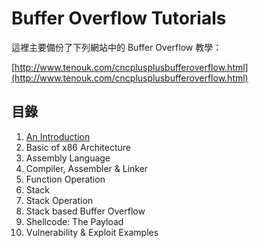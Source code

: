 # Buffer Overflow Tutorials

這裡主要備份了下列網站中的 Buffer Overflow 教學：

[http://www.tenouk.com/cncplusplusbufferoverflow.html](http://www.tenouk.com/cncplusplusbufferoverflow.html)

## 目錄

1. [An Introduction](1_an_introduction.md)
2. Basic of x86 Architecture
3. Assembly Language
4. Compiler, Assembler & Linker
5. Function Operation
6. Stack
7. Stack Operation
8. Stack based Buffer Overflow
9. Shellcode: The Payload
10. Vulnerability & Exploit Examples
